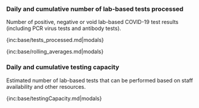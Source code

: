 ### Daily and cumulative number of lab-based tests processed 

Number of positive, negative or void lab-based COVID-19 test results (including PCR virus tests and antibody tests).

{inc:base/tests_processed.md|modals}

{inc:base/rolling_averages.md|modals}


### Daily and cumulative testing capacity 

Estimated number of lab-based tests that can be performed based on staff availability and other resources.

{inc:base/testingCapacity.md|modals}
